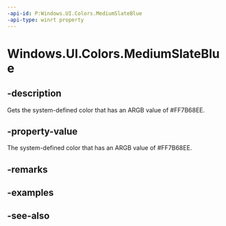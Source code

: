 ```yaml
---
-api-id: P:Windows.UI.Colors.MediumSlateBlue
-api-type: winrt property
---
```


<!-- Property syntax
public Windows.UI.Color MediumSlateBlue { get; }
-->

# Windows.UI.Colors.MediumSlateBlue

## -description

Gets the system-defined color that has an ARGB value of #FF7B68EE.



## -property-value

The system-defined color that has an ARGB value of #FF7B68EE.

## -remarks

## -examples

## -see-also
